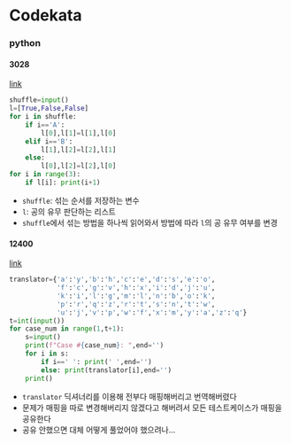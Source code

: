 # Codekata
### python
#### 3028
[link](https://www.acmicpc.net/problem/3028)
```python
shuffle=input()
l=[True,False,False]
for i in shuffle:
    if i=='A':
        l[0],l[1]=l[1],l[0]
    elif i=='B':
        l[1],l[2]=l[2],l[1]
    else:
        l[0],l[2]=l[2],l[0]
for i in range(3):
    if l[i]: print(i+1)
```
- `shuffle`: 섞는 순서를 저장하는 변수
- `l`: 공의 유무 판단하는 리스트
- `shuffle`에서 섞는 방법을 하나씩 읽어와서 방법에 따라 `l`의 공 유무 여부를 변경

#### 12400
[link]()
```python
translator={'a':'y','b':'h','c':'e','d':'s','e':'o',
            'f':'c','g':'v','h':'x','i':'d','j':'u',
            'k':'i','l':'g','m':'l','n':'b','o':'k',
            'p':'r','q':'z','r':'t','s':'n','t':'w',
            'u':'j','v':'p','w':'f','x':'m','y':'a','z':'q'}
t=int(input())
for case_num in range(1,t+1):
    s=input()
    print(f"Case #{case_num}: ",end='')
    for i in s:
        if i==' ': print(' ',end='')
        else: print(translator[i],end='')
    print()
```
- `translator` 딕셔너리를 이용해 전부다 매핑해버리고 번역해버렸다
- 문제가 매핑을 따로 변경해버리지 않겠다고 해버려서 모든 테스트케이스가 매핑을 공유한다
- 공유 안했으면 대체 어떻게 풀었어야 했으려나...
